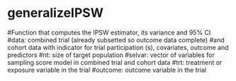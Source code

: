 # generalizeIPSW

#Function that computes the IPSW estimator, its variance and 95% CI
#data: combined trial (already subsetted so outcome data complete)
#and cohort data with indicator for trial participation (s), covariates, outcome and predictors
#nt: size of target population
#selvar: vector of variables for sampling score model in combined trial and cohort data
#trt: treatment or exposure variable in the trial
#outcome: outcome variable in the trial
